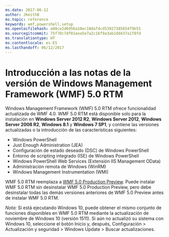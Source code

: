 ```yaml
---
ms.date: 2017-06-12
author: JKeithB
ms.topic: reference
keywords: wmf,powershell,setup
ms.openlocfilehash: e88ce2d6956a10ec18daf4cd53927385854f9b55
ms.sourcegitcommit: 75f70c7df01eea5e7a2c16f9a3ab1dd437a1f8fd
ms.translationtype: HT
ms.contentlocale: es-ES
ms.lasthandoff: 06/12/2017
---
```

# <a name="windows-management-framework-wmf-50-rtm-release-notes-overview"></a>Introducción a las notas de la versión de Windows Management Framework (WMF) 5.0 RTM

Windows Management Framework (WMF) 5.0 RTM ofrece funcionalidad actualizada de WMF 4.0. WMF 5.0 RTM está disponible solo para la instalación en **Windows Server 2012 R2**, **Windows Server 2012**, **Windows Server 2008 R2**, **Windows 8.1** y **Windows 7 SP1**, y contiene las versiones actualizadas o la introducción de las características siguientes:

- Windows PowerShell
- Just Enough Administration (JEA)
- Configuración de estado deseado (DSC) de Windows PowerShell
- Entorno de scripting integrado (ISE) de Windows PowerShell
- Windows PowerShell Web Services (Extensión IIS Management OData) 
- Administración remota de Windows (WinRM)
- Windows Management Instrumentation (WMI) 

WMF 5.0 RTM reemplaza a [WMF 5.0 Production Preview](http://blogs.msdn.com/b/powershell/archive/2015/08/31/windows-management-framework-5-0-production-preview-is-now-available.aspx). Puede instalar WMF 5.0 RTM sin desinstalar WMF 5.0 Production Preview, pero debe desinstalar todas las demás versiones anteriores de WMF 5.0 Preview antes de instalar WMF 5.0 RTM.

*Nota:* Si está ejecutando Windows 10, puede obtener el mismo conjunto de funciones disponibles en WMF 5.0 RTM mediante la actualización de noviembre de Windows 10 (versión 1511). Si aún no actualizó su sistema con Windows 10, seleccione el botón Inicio y, después, Configuración > Actualización y seguridad > Windows Update > Buscar actualizaciones. 


